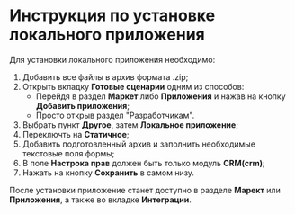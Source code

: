 # Инструкция по установке локального приложения

Для установки локального приложения необходимо:
1. Добавить все файлы в архив формата .zip;
2. Открыть вкладку **Готовые сценарии** одним из способов:
    * Перейдя в раздел **Маркет** либо **Приложения** и нажав на кнопку **Добавить приложения**;
    * Просто открыв раздел "Разработчикам".
3. Выбрать пункт **Другое**, затем **Локальное приложение**;
4. Переключть на **Статичное**;
5. Добавить подготовленный архив и заполнить необходимые текстовые поля формы;
6. В поле **Настрока прав** должен быть только модуль **CRM(crm)**;
7. Нажать на кнопку **Сохранить** в самом низу.

После установки приложение станет доступно в разделе **Марект** или **Приложения**, а также во вкладке **Интеграции**.